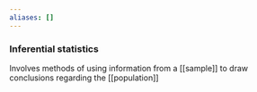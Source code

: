 ```yaml
---
aliases: []
---
```


### Inferential statistics

Involves methods of using information from a [[sample]] to draw conclusions regarding the [[population]]